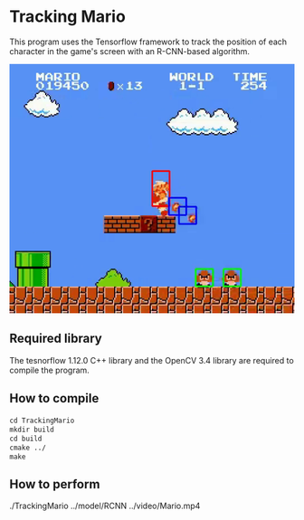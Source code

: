 # Tracking Mario

This program uses the Tensorflow framework to track the position of each character in the game's screen with an R-CNN-based algorithm.

![](./video/Preview.png)

## Required library

The tesnorflow 1.12.0 C++ library and the OpenCV 3.4 library are required to compile the program.

## How to compile

```
cd TrackingMario
mkdir build
cd build
cmake ../
make
```

## How to perform

./TrackingMario ../model/RCNN ../video/Mario.mp4

